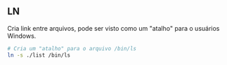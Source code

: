 ## LN

Cria link entre arquivos, pode ser visto como um "atalho" para o usuários Windows.

```sh
# Cria um "atalho" para o arquivo /bin/ls
ln -s ./list /bin/ls
```